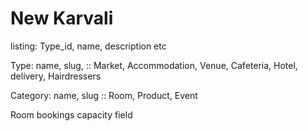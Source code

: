 #  
##  
###  

# New Karvali
listing: Type_id, name, description etc

Type: name, slug,
:: Market, Accommodation, Venue, Cafeteria, Hotel, delivery, Hairdressers

Category: name, slug
:: Room, Product, Event

Room bookings
capacity field
